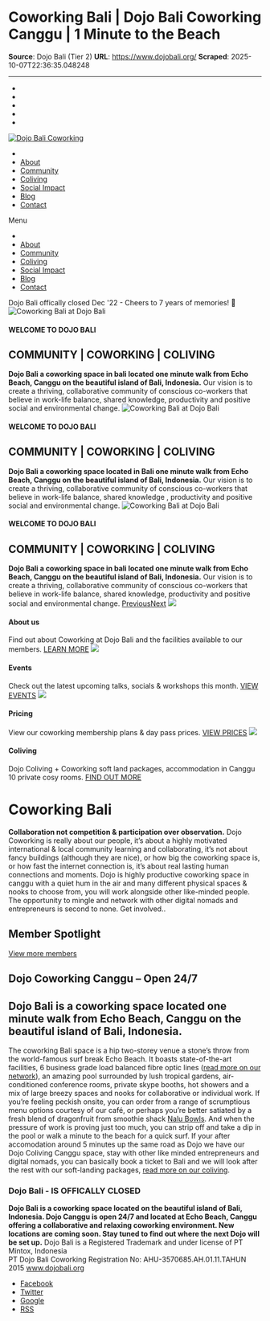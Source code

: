 # Coworking Bali | Dojo Bali Coworking Canggu | 1 Minute to the Beach

**Source**: Dojo Bali (Tier 2)
**URL**: https://www.dojobali.org/
**Scraped**: 2025-10-07T22:36:35.048248

---

  * [ ](https://www.facebook.com/dojobali "follow us on Facebook")
  * [ ](https://instagram.com/dojobali/ "follow us on Instagram")
  * [ ](https://www.youtube.com/channel/UC_MfPQLSwhdJU50L0ela1dw "follow us on YouTube")
  * [ ](https://www.linkedin.com/company/dojo-bali/ "follow us on LinkedIn")
  * [ ](https://twitter.com/dojobali "follow us on Twitter")


[ ![Dojo Bali Coworking](https://www.dojobali.org/wp-content/uploads/2019/03/dojobali_logo_transparent.png) ](https://dojobali.org/)
  * [](https://dojobali.org "Dojo Bali Coworking")
  * [About](https://dojobali.org/about/)
  * [Community](https://dojobali.org/community/)
  * [Coliving](https://dojobali.org/coliving/)
  * [Social Impact](https://dojobali.org/social-impact/)
  * [Blog](http://blog.dojobali.org)
  * [Contact](https://dojobali.org/contact/)


Menu
  * [](https://dojobali.org "Dojo Bali Coworking")
  * [About](https://dojobali.org/about/)
  * [Community](https://dojobali.org/community/)
  * [Coliving](https://dojobali.org/coliving/)
  * [Social Impact](https://dojobali.org/social-impact/)
  * [Blog](http://blog.dojobali.org)
  * [Contact](https://dojobali.org/contact/)


Dojo Bali offically closed Dec '22 - Cheers to 7 years of memories! 🙂
![Coworking Bali at Dojo Bali](https://www.dojobali.org/wp-content/uploads/2018/05/dojobali-268x300.png)
#### WELCOME TO DOJO BALI
## COMMUNITY | COWORKING | COLIVING
**Dojo Bali a coworking space in bali located one minute walk from Echo Beach, Canggu on the beautiful island of Bali, Indonesia.**
Our vision is to create a thriving, collaborative community of conscious co-workers that believe in work-life balance, shared knowledge, productivity and positive social and environmental change.
![Coworking Bali at Dojo Bali](https://www.dojobali.org/wp-content/uploads/2018/05/dojobali-268x300.png)
#### WELCOME TO DOJO BALI
## COMMUNITY | COWORKING | COLIVING
**Dojo Bali a coworking space located in Bali one minute walk from Echo Beach, Canggu on the beautiful island of Bali, Indonesia.**
Our vision is to create a thriving, collaborative community of conscious co-workers that believe in work-life balance, shared knowledge , productivity and positive social and environmental change.
![Coworking Bali at Dojo Bali](https://www.dojobali.org/wp-content/uploads/2018/05/dojobali-268x300.png)
#### WELCOME TO DOJO BALI
## COMMUNITY | COWORKING | COLIVING
**Dojo Bali a coworking space in bali located one minute walk from Echo Beach, Canggu on the beautiful island of Bali, Indonesia.**
Our vision is to create a thriving, collaborative community of conscious co-workers that believe in work-life balance, shared knowledge, productivity and positive social and environmental change.
[Previous](https://dojobali.org/)[Next](https://dojobali.org/)
![](https://www.dojobali.org/wp-content/uploads/2019/03/dojobali_cta_about.jpg)
#### About us
Find out about Coworking at Dojo Bali and the facilities available to our members.
[LEARN MORE](https://dojobali.org/about/)
![](https://www.dojobali.org/wp-content/uploads/2019/03/dojobali_cta_events.jpg)
#### Events
Check out the latest upcoming talks, socials & workshops this month.
[VIEW EVENTS](https://dojobali.org/about/events/)
![](https://www.dojobali.org/wp-content/uploads/2019/03/dojobali_cta_pricing.jpg)
#### Pricing
View our coworking membership plans & day pass prices.
[VIEW PRICES](https://dojobali.org/pricing/)
![](https://www.dojobali.org/wp-content/uploads/2019/03/dojobali_cta_coliving.jpg)
#### Coliving
Dojo Coliving + Coworking soft land packages, accommodation in Canggu 10 private cosy rooms.
[FIND OUT MORE](https://dojobali.org/coliving/)
# Coworking Bali
**Collaboration not competition & participation over observation.**
Dojo Coworking is really about our people, it’s about a highly motivated international & local community learning and collaborating, it’s not about fancy buildings (although they are nice), or how big the coworking space is, or how fast the internet connection is, it’s about real lasting human connections and moments. Dojo is highly productive coworking space in canggu with a quiet hum in the air and many different physical spaces & nooks to choose from, you will work alongside other like-minded people. The opportunity to mingle and network with other digital nomads and entrepreneurs is second to none. Get involved..
## Member Spotlight
[View more members](https://www.youtube.com/channel/UC_MfPQLSwhdJU50L0ela1dw)
## Dojo Coworking Canggu – Open 24/7
## Dojo Bali is a coworking space located one minute walk from Echo Beach, Canggu on the beautiful island of Bali, Indonesia.
The coworking Bali space is a hip two-storey venue a stone’s throw from the world-famous surf break Echo Beach. It boasts state-of-the-art facilities, 6 business grade load balanced fibre optic lines ([read more on our network](https://www.dojobali.org/about/internet-network/)), an amazing pool surrounded by lush tropical gardens, air-conditioned conference rooms, private skype booths, hot showers and a mix of large breezy spaces and nooks for collaborative or individual work.
If you’re feeling peckish onsite, you can order from a range of scrumptious menu options courtesy of our café, or perhaps you’re better satiated by a fresh blend of dragonfruit from smoothie shack [Nalu Bowls](https://www.instagram.com/nalubowls/). And when the pressure of work is proving just too much, you can strip off and take a dip in the pool or walk a minute to the beach for a quick surf.
If your after accomodation around 5 minutes up the same road as Dojo we have our Dojo Coliving Canggu space, stay with other like minded entrepreneurs and digital nomads, you can basically book a ticket to Bali and we will look after the rest with our soft-landing packages, [read more on our coliving](https://dojobali.org/coliving/).
### Dojo Bali - IS OFFICALLY CLOSED
**Dojo Bali is a coworking space located on the beautiful island of Bali, Indonesia. Dojo Canggu is open 24/7 and located at Echo Beach, Canggu offering a collaborative and relaxing coworking environment. New locations are coming soon. Stay tuned to find out where the next Dojo will be set up.**
Dojo Bali is a Registered Trademark and under license of PT Mintox, Indonesia  
PT Dojo Bali Coworking Registration No: AHU-3570685.AH.01.11.TAHUN 2015
www.dojobali.org
  * [ Facebook ](https://www.facebook.com/dojobali/)
  * [ Twitter ](https://twitter.com/dojobali)
  * [ Google ](https://dojobali.org/)
  * [ RSS ](https://dojobali.org/feed/)


[](https://dojobali.spaces.nexudus.com/en "Member login")
